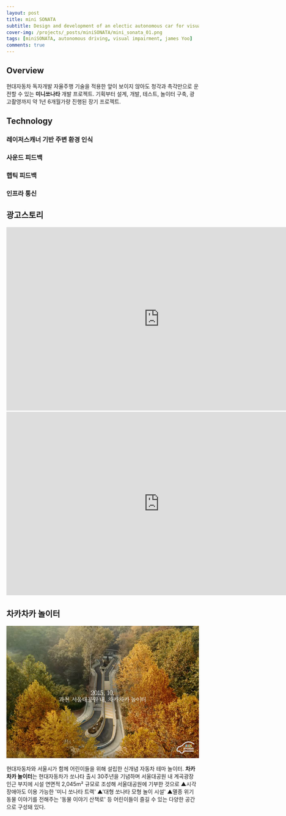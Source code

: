 ```yaml
---
layout: post
title: mini SONATA
subtitle: Design and development of an electic autonomous car for visual  impairment children
cover-img: /projects/_posts/miniSONATA/mini_sonata_01.png
tags: [miniSONATA, autonomous driving, visual impairment, james Yoo]
comments: true
---
```


## Overview

현대자동차 독자개발 자율주행 기술을 적용한 앞이 보이지 않아도 청각과 촉각만으로 운전할 수 있는 **미니쏘나타** 개발 프로젝트. 기획부터 설계, 개발, 테스트, 놀이터 구축, 광고촬영까지 약 1년 6개월가량 진행된 장기 프로젝트.

## Technology

### 레이저스캐너 기반 주변 환경 인식
  
### 사운드 피드백
  
### 햅틱 피드백

### 인프라 통신


## 광고스토리

<iframe width="800" height="480" src="https://www.youtube.com/embed/tcl0pJUcJUk" title="[광고] [쏘나타(SONATA)] 차카차카 놀이터 - 키재기 편" frameborder="0" allow="accelerometer; clipboard-write; encrypted-media; gyroscope; picture-in-picture; web-share" allowfullscreen></iframe>

<iframe width="800" height="480" src="https://www.youtube.com/embed/9Y3UMIpIk0I" title="[광고] [쏘나타(SONATA)] 차카차카 놀이터 - 다큐멘터리 편" frameborder="0" allow="accelerometer; clipboard-write; encrypted-media; gyroscope; picture-in-picture; web-share" allowfullscreen></iframe>

## 차카차카 놀이터
  
![차카차카 놀이터](./miniSONATA/mini_sonata_05.png)  

현대자동차와 서울시가 함께 어린이들을 위해 설립한 신개념 자동차 테마 놀이터. **차카차카 놀이터**는 현대자동차가 쏘나타 출시 30주년을 기념하며 서울대공원 내 계곡광장 인근 부지에 시설 연면적 2,045m² 규모로 조성해 서울대공원에 기부한 것으로 ▲시각장애아도 이용 가능한 '미니 쏘나타 트랙' ▲'대형 쏘나타 모형 놀이 시설' ▲멸종 위기 동물 이야기를 전해주는 '동물 이야기 산책로' 등 어린이들이 즐길 수 있는 다양한 공간으로 구성돼 있다.